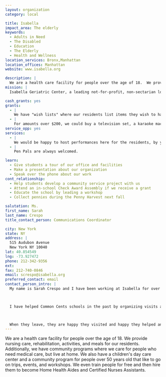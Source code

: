 ```yaml
---
layout: organization
category: local

title: Isabella 
impact_area: The elderly
keywords: 
  - Adults in Need
  - The Disabled
  - Education
  - The Elderly
  - Health and Wellness
location_services: Bronx,Manhattan
location_offices: Manhattan
website: www.isabella.org

description: |
  We are a health care facility for people over the age of 18.  We provide nursing care, rehabilitation, activities, and meals for our residents.  Additionally, we have community programs where we care for people who need medical care, but live at home. We also have a children's day care center and a community program for people over 50 years old that like to go on trips, events, and workshops.  We even train people for free and then hire them to become Home Health Aides and Certified Nurses Assistants.
mission: |
  Isabella Geriatric Center, a leading not-for-profit, non-sectarian long-term care center in Northern Manhattan has been serving the elderly and the community for more than 125 years. Isabella built its reputation on a tradition of quality medical care and innovation in community services. Isabella has been accredited with the Joint Commission of Accreditation since 1998, another indication of the center's high standards of excellence. In addition, Isabella has been recognized on a national, state and local level for innovative intergenerational and community programs.

cash_grants: yes
grants: 
  - |
    We have "wish lists" where our residents list items they wish to have for their floors, like radios, games, a tv, etc. So for a cash grant of $200 - we can buy them these gifts.
  - |
    For amounts over $200, we could buy a television set, a karaoke machine, or any other big item for their common dining room.
service_opp: yes
services: 
  - |
    We would be happy to host performances here for the residents, by your schools.
  - |
    Pen Pals are always welcomed.

learn: 
  - Give students a tour of our office and facilities
  - Make a presentation about our organization
  - Speak over the phone about our work
cont_relationship: 
  - Help students develop a community service project with us
  - Attend an in-school Check Award Assembly if we receive a grant
  - Educate the school by leading a workshop
  - Collect pennies during the Penny Harvest next fall

salutation: Ms.
first_name: Sarah
last_name: Crespo
title_contact_person: Communications Coordinator

city: New York
state: NY
address: |
  515 Audubon Avenue  
  New York NY 10040
lat: 40.854549
lng: -73.927472
phone: 212-342-9356
ext: 
fax: 212-740-0846
email: screspo@isabella.org
preferred_contact: email
contact_person_intro: |
  My name is Sarah Crespo and I have been working at Isabella for over 20 years now.  I enjoy working here because I feel good about helping people in need.  Everyone is going to get sick one day and/or get older and will need help from someone.  So I like to help and one day, someone will help me.

  

  I have helped Common Cents schools in the past by organizing visits and tours with our residents.  The kids love coming here and seeing everything we do.  They enjoy giving gifts to the residents and taking pictures and asking them questions.

  

  When they leave, they are happy they visited and happy they helped and donated money to us.
---
```

We are a health care facility for people over the age of 18.  We provide nursing care, rehabilitation, activities, and meals for our residents.  Additionally, we have community programs where we care for people who need medical care, but live at home. We also have a children's day care center and a community program for people over 50 years old that like to go on trips, events, and workshops.  We even train people for free and then hire them to become Home Health Aides and Certified Nurses Assistants.